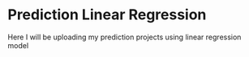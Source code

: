 # Prediction Linear Regression
 Here I will be uploading my prediction projects using linear regression model

